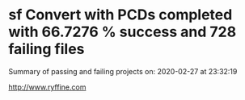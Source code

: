 # sf Convert with PCDs completed with 66.7276 % success and 728 failing files

Summary of passing and failing projects on: 2020-02-27 at 23:32:19

http://www.ryffine.com
